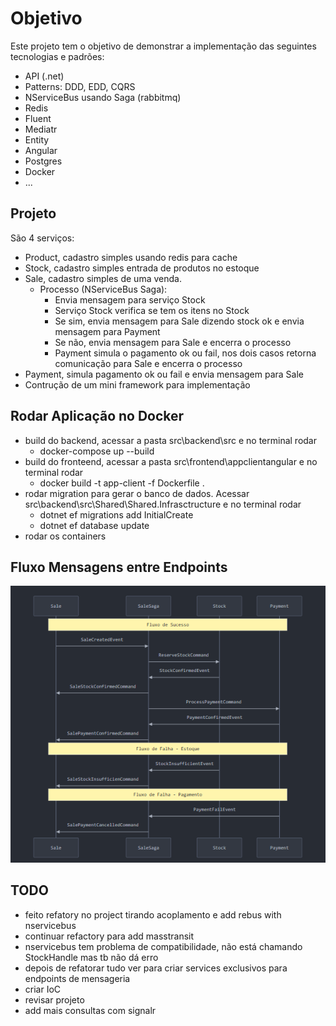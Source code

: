 # Objetivo

Este projeto tem o objetivo de demonstrar a implementação das seguintes tecnologias e padrões: 
- API (.net) 
- Patterns: DDD, EDD, CQRS
- NServiceBus usando Saga (rabbitmq)
- Redis
- Fluent
- Mediatr
- Entity
- Angular
- Postgres
- Docker
- ...

## Projeto

São 4 serviços:
- Product, cadastro simples usando redis para cache
- Stock, cadastro simples entrada de produtos no estoque
- Sale, cadastro simples de uma venda. 
    - Processo (NServiceBus Saga):
        - Envia mensagem para serviço Stock
        - Serviço Stock verifica se tem os itens no Stock
        - Se sim, envia mensagem para Sale dizendo stock ok e envia mensagem para Payment
        - Se não, envia mensagem para Sale e encerra o processo
        - Payment simula o pagamento ok ou fail, nos dois casos retorna comunicação para Sale e encerra o processo       
- Payment, simula pagamento ok ou fail e envia mensagem para Sale
- Contrução de um mini framework para implementação

## Rodar Aplicação no Docker

- build do backend, acessar a pasta src\backend\src e no terminal rodar
    - docker-compose up --build
- build do fronteend, acessar a pasta src\frontend\appclientangular e no terminal rodar
    - docker build -t app-client -f Dockerfile .
- rodar migration para gerar o banco de dados. Acessar src\backend\src\Shared\Shared.Infrasctructure e no terminal rodar
    - dotnet ef migrations add InitialCreate
    - dotnet ef database update
- rodar os containers

## Fluxo Mensagens entre Endpoints

![alt text](image.png)

## TODO

- feito refatory no project tirando acoplamento e add rebus with nservicebus
- continuar refactory para add masstransit
- nservicebus tem problema de compatibilidade, não está chamando StockHandle mas tb não dá erro
- depois de refatorar tudo ver para criar services exclusivos para endpoints de mensageria
- criar IoC
- revisar projeto
- add mais consultas com signalr

